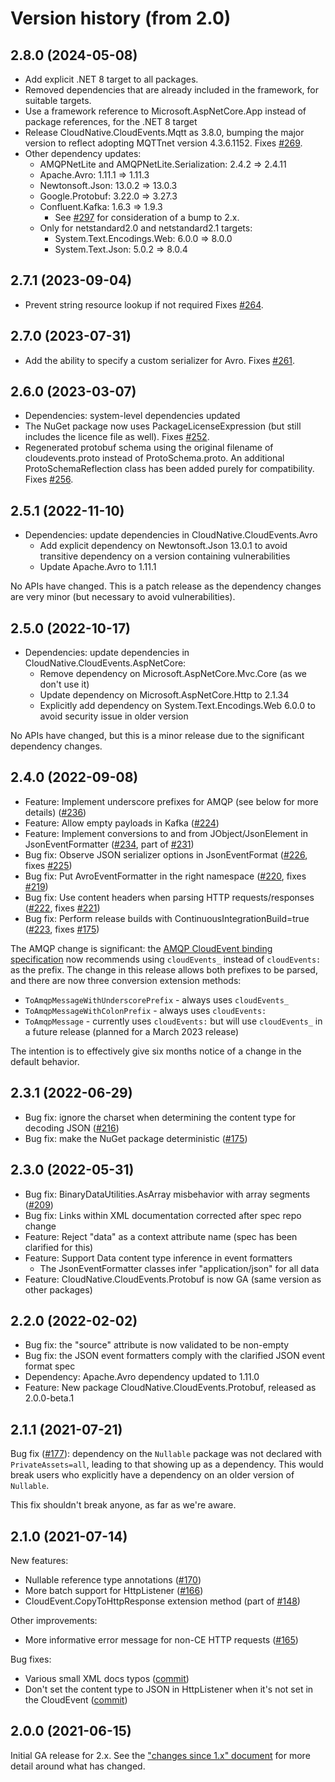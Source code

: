 # Version history (from 2.0)

## 2.8.0 (2024-05-08)

- Add explicit .NET 8 target to all packages.
- Removed dependencies that are already included in the framework, for suitable targets.
- Use a framework reference to Microsoft.AspNetCore.App instead of package references,
  for the .NET 8 target
- Release CloudNative.CloudEvents.Mqtt as 3.8.0, bumping the major
  version to reflect adopting MQTTnet version 4.3.6.1152.
  Fixes [#269](https://github.com/cloudevents/sdk-csharp/issues/269).
- Other dependency updates:
  - AMQPNetLite and AMQPNetLite.Serialization: 2.4.2 => 2.4.11
  - Apache.Avro: 1.11.1 => 1.11.3
  - Newtonsoft.Json: 13.0.2 => 13.0.3
  - Google.Protobuf: 3.22.0 => 3.27.3
  - Confluent.Kafka: 1.6.3 => 1.9.3
    - See [#297](https://github.com/cloudevents/sdk-csharp/issues/297) for
      consideration of a bump to 2.x.
  - Only for netstandard2.0 and netstandard2.1 targets:
    - System.Text.Encodings.Web: 6.0.0 => 8.0.0
    - System.Text.Json: 5.0.2 => 8.0.4

## 2.7.1 (2023-09-04)

- Prevent string resource lookup if not required
  Fixes [#264](https://github.com/cloudevents/sdk-csharp/issues/264).

## 2.7.0 (2023-07-31)

- Add the ability to specify a custom serializer for Avro.
  Fixes [#261](https://github.com/cloudevents/sdk-csharp/issues/261).

## 2.6.0 (2023-03-07)

- Dependencies: system-level dependencies updated
- The NuGet package now uses PackageLicenseExpression (but still
  includes the licence file as well).
  Fixes [#252](https://github.com/cloudevents/sdk-csharp/issues/252).
- Regenerated protobuf schema using the original filename of
  cloudevents.proto instead of ProtoSchema.proto. An additional
  ProtoSchemaReflection class has been added purely for compatibility.
  Fixes [#256](https://github.com/cloudevents/sdk-csharp/issues/256).

## 2.5.1 (2022-11-10)

- Dependencies: update dependencies in CloudNative.CloudEvents.Avro
  - Add explicit dependency on Newtonsoft.Json 13.0.1 to avoid
    transitive dependency on a version containing vulnerabilities
  - Update Apache.Avro to 1.11.1

No APIs have changed. This is a patch release as the dependency
changes are very minor (but necessary to avoid vulnerabilities).

## 2.5.0 (2022-10-17)

- Dependencies: update dependencies in CloudNative.CloudEvents.AspNetCore:
  - Remove dependency on Microsoft.AspNetCore.Mvc.Core (as we don't use it)
  - Update dependency on Microsoft.AspNetCore.Http to 2.1.34
  - Explicitly add dependency on System.Text.Encodings.Web 6.0.0 to avoid security issue in older version

No APIs have changed, but this is a minor release due to the significant dependency changes.

## 2.4.0 (2022-09-08)

- Feature: Implement underscore prefixes for AMQP (see below for more details) ([#236](https://github.com/cloudevents/sdk-csharp/pull/236))
- Feature: Allow empty payloads in Kafka ([#224](https://github.com/cloudevents/sdk-csharp/pull/224))
- Feature: Implement conversions to and from JObject/JsonElement in JsonEventFormatter ([#234](https://github.com/cloudevents/sdk-csharp/pull/234), part of [#231](https://github.com/cloudevents/sdk-csharp/issues/231))
- Bug fix: Observe JSON serializer options in JsonEventFormat ([#226](https://github.com/cloudevents/sdk-csharp/pull/226), fixes [#225](https://github.com/cloudevents/sdk-csharp/issues/225))
- Bug fix: Put AvroEventFormatter in the right namespace ([#220](https://github.com/cloudevents/sdk-csharp/pull/220), fixes [#219](https://github.com/cloudevents/sdk-csharp/issues/219))
- Bug fix: Use content headers when parsing HTTP requests/responses ([#222](https://github.com/cloudevents/sdk-csharp/pull/222), fixes [#221](https://github.com/cloudevents/sdk-csharp/issues/221))
- Bug fix: Perform release builds with ContinuousIntegrationBuild=true ([#223](https://github.com/cloudevents/sdk-csharp/pull/223), fixes [#175](https://github.com/cloudevents/sdk-csharp/issues/175))

The AMQP change is significant: the [AMQP CloudEvent binding
specification](https://github.com/cloudevents/spec/blob/main/cloudevents/bindings/amqp-protocol-binding.md)
now recommends using `cloudEvents_` instead of `cloudEvents:` as the
prefix. The change in this release allows both prefixes to be parsed, and
there are now three conversion extension methods:

- `ToAmqpMessageWithUnderscorePrefix` - always uses `cloudEvents_`
- `ToAmqpMessageWithColonPrefix` - always uses `cloudEvents:`
- `ToAmqpMessage` - currently uses `cloudEvents:` but will use `cloudEvents_` in a future release (planned for a March 2023 release)

The intention is to effectively give six months notice of a change
in the default behavior.

## 2.3.1 (2022-06-29)

- Bug fix: ignore the charset when determining the content type for decoding JSON ([#216](https://github.com/cloudevents/sdk-csharp/issues/216))
- Bug fix: make the NuGet package deterministic ([#175](https://github.com/cloudevents/sdk-csharp/issues/175))

## 2.3.0 (2022-05-31)

- Bug fix: BinaryDataUtilities.AsArray misbehavior with array segments ([#209](https://github.com/cloudevents/sdk-csharp/issues/209))
- Bug fix: Links within XML documentation corrected after spec repo change
- Feature: Reject "data" as a context attribute name (spec has been clarified for this)
- Feature: Support Data content type inference in event formatters
  - The JsonEventFormatter classes infer "application/json" for all data
- Feature: CloudNative.CloudEvents.Protobuf is now GA (same version as other packages)

## 2.2.0 (2022-02-02)

- Bug fix: the "source" attribute is now validated to be non-empty
- Bug fix: the JSON event formatters comply with the clarified JSON event format spec
- Dependency: Apache.Avro dependency updated to 1.11.0
- Feature: New package CloudNative.CloudEvents.Protobuf, released as 2.0.0-beta.1

## 2.1.1 (2021-07-21)

Bug fix ([#177](https://github.com/cloudevents/sdk-csharp/pull/177)): dependency on the
`Nullable` package was not declared with `PrivateAssets=all`,
leading to that showing up as a dependency. This would break users
who explicitly have a dependency on an older version of `Nullable`.

This fix shouldn't break anyone, as far as we're aware.

## 2.1.0 (2021-07-14)

New features:

- Nullable reference type annotations ([#170](https://github.com/cloudevents/sdk-csharp/issues/170))
- More batch support for HttpListener ([#166](https://github.com/cloudevents/sdk-csharp/issues/166))
- CloudEvent.CopyToHttpResponse extension method (part of [#148](https://github.com/cloudevents/sdk-csharp/issues/148))

Other improvements:

- More informative error message for non-CE HTTP requests ([#165](https://github.com/cloudevents/sdk-csharp/issues/165))

Bug fixes:

- Various small XML docs typos ([commit](https://github.com/cloudevents/sdk-csharp/commit/626089ea1e5bb6741868aeb389cb4d314e9e72ed))
- Don't set the content type to JSON in HttpListener when it's not set in the CloudEvent ([commit](https://github.com/cloudevents/sdk-csharp/commit/18e13635fe333b24432ac34d9ef040cd962d1063))

## 2.0.0 (2021-06-15)

Initial GA release for 2.x. See the ["changes since 1.x"
document](changes-since-1x.md) for more detail around what has
changed.
